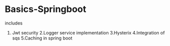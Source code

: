# Basics-Springboot

includes

1. Jwt security
2.Logger service implementation
3.Hysterix
4.Integration of sqs
5.Caching in spring boot
